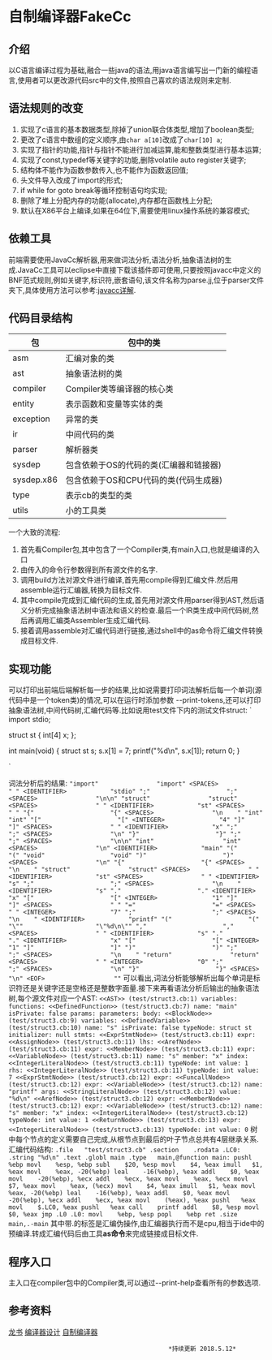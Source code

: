 # 自制编译器FakeCc
## 介绍
以C语言编译过程为基础,融合一些java的语法,用java语言编写出一门新的编程语言,使用者可以更改源代码src中的文件,按照自己喜欢的语法规则来定制.
## 语法规则的改变
1. 实现了c语言的基本数据类型,除掉了union联合体类型,增加了boolean类型;
2. 更改了c语言中数组的定义顺序,由`char a[10]`改成了`char[10] a`;
3. 实现了指针的功能,指针与指针不能进行加减运算,能和整数类型进行基本运算;
4. 实现了const,typedef等关键字的功能,删除volatile auto register关键字;
5. 结构体不能作为函数参数传入,也不能作为函数返回值;
6. 头文件导入改成了import的形式;
7. if while for goto break等循环控制语句均实现;
8. 删除了堆上分配内存的功能(allocate),内存都在函数栈上分配;
9. 默认在X86平台上编译,如果在64位下,需要使用linux操作系统的兼容模式;


## 依赖工具
前端需要使用JavaCc解析器,用来做词法分析,语法分析,抽象语法树的生成.JavaCc工具可以eclipse中直接下载该插件即可使用,只要按照javacc中定义的BNF范式规则,例如关键字,标识符,嵌套语句,该文件名称为parse.jj,位于parser文件夹下,具体使用方法可以参考:[javacc详解](https://blog.csdn.net/Newpidian/article/details/52964017).

## 代码目录结构

| **包** | **包中的类** |
| --- | --- |
| asm | 汇编对象的类 |
| ast | 抽象语法树的类 |
| compiler | Compiler类等编译器的核心类 |
| entity | 表示函数和变量等实体的类 |
| exception | 异常的类 |
| ir | 中间代码的类 |
| parser | 解析器类 |
| sysdep | 包含依赖于OS的代码的类(汇编器和链接器) |
| sysdep.x86 | 包含依赖于OS和CPU代码的类(代码生成器) |
| type | 表示cb的类型的类 |
| utils | 小的工具类 |

一个大致的流程:
1. 首先看Compiler包,其中包含了一个Compiler类,有main入口,也就是编译的入口
2. 由传入的命令行参数得到所有源文件的名字.
3. 调用build方法对源文件进行编译,首先用compile得到汇编文件.然后用assemble运行汇编器,转换为目标文件.
4. 其中compile完成到汇编代码的生成,首先用对源文件用parser得到AST,然后语义分析完成抽象语法树中语法和语义的检查.最后一个IR类生成中间代码树,然后再调用汇编类Assembler生成汇编代码.
5. 接着调用assemble对汇编代码进行链接,通过shell中的as命令将汇编文件转换成目标文件.

## 实现功能
可以打印出前端后端解析每一步的结果,比如说需要打印词法解析后每一个单词(源代码中是一个token类)的情况,可以在运行时添加参数 --print-tokens,还可以打印抽象语法树,中间代码树,汇编代码等.比如说用test文件下内的测试文件struct:
`
import stdio;

struct st {
    int[4] x;
};

int
main(void)
{
    struct st s;
    s.x[1] = 7;
    printf("%d\n", s.x[1]);
    return 0;
}

`

词法分析后的结果:
`
"import"                "import"
<SPACES>                " "
<IDENTIFIER>            "stdio"
";"                     ";"
<SPACES>                "\n\n"
"struct"                "struct"
<SPACES>                " "
<IDENTIFIER>            "st"
<SPACES>                " "
"{"                     "{"
<SPACES>                "\n    "
"int"                   "int"
"["                     "["
<INTEGER>               "4"
"]"                     "]"
<SPACES>                " "
<IDENTIFIER>            "x"
";"                     ";"
<SPACES>                "\n"
"}"                     "}"
";"                     ";"
<SPACES>                "\n\n"
"int"                   "int"
<SPACES>                "\n"
<IDENTIFIER>            "main"
"("                     "("
"void"                  "void"
")"                     ")"
<SPACES>                "\n"
"{"                     "{"
<SPACES>                "\n    "
"struct"                "struct"
<SPACES>                " "
<IDENTIFIER>            "st"
<SPACES>                " "
<IDENTIFIER>            "s"
";"                     ";"
<SPACES>                "\n    "
<IDENTIFIER>            "s"
"."                     "."
<IDENTIFIER>            "x"
"["                     "["
<INTEGER>               "1"
"]"                     "]"
<SPACES>                " "
"="                     "="
<SPACES>                " "
<INTEGER>               "7"
";"                     ";"
<SPACES>                "\n    "
<IDENTIFIER>            "printf"
"("                     "("
"\""                    "\"%d\n\""
","                     ","
<SPACES>                " "
<IDENTIFIER>            "s"
"."                     "."
<IDENTIFIER>            "x"
"["                     "["
<INTEGER>               "1"
"]"                     "]"
")"                     ")"
";"                     ";"
<SPACES>                "\n    "
"return"                "return"
<SPACES>                " "
<INTEGER>               "0"
";"                     ";"
<SPACES>                "\n"
"}"                     "}"
<SPACES>                "\n"
<EOF>                   ""
`
可以看出,词法分析能够解析出每个单词是标识符还是关键字还是空格还是整数字面量.接下来再看语法分析后输出的抽象语法树,每个源文件对应一个AST:
`
<<AST>> (test/struct3.cb:1)
variables:
functions:
    <<DefinedFunction>> (test/struct3.cb:7)
    name: "main"
    isPrivate: false
    params:
        parameters:
    body:
        <<BlockNode>> (test/struct3.cb:9)
        variables:
            <<DefinedVariable>> (test/struct3.cb:10)
            name: "s"
            isPrivate: false
            typeNode: struct st
            initializer: null
        stmts:
            <<ExprStmtNode>> (test/struct3.cb:11)
            expr:
                <<AssignNode>> (test/struct3.cb:11)
                lhs:
                    <<ArefNode>> (test/struct3.cb:11)
                    expr:
                        <<MemberNode>> (test/struct3.cb:11)
                        expr:
                            <<VariableNode>> (test/struct3.cb:11)
                            name: "s"
                        member: "x"
                    index:
                        <<IntegerLiteralNode>> (test/struct3.cb:11)
                        typeNode: int
                        value: 1
                rhs:
                    <<IntegerLiteralNode>> (test/struct3.cb:11)
                    typeNode: int
                    value: 7
            <<ExprStmtNode>> (test/struct3.cb:12)
            expr:
                <<FuncallNode>> (test/struct3.cb:12)
                expr:
                    <<VariableNode>> (test/struct3.cb:12)
                    name: "printf"
                args:
                    <<StringLiteralNode>> (test/struct3.cb:12)
                    value: "%d\n"
                    <<ArefNode>> (test/struct3.cb:12)
                    expr:
                        <<MemberNode>> (test/struct3.cb:12)
                        expr:
                            <<VariableNode>> (test/struct3.cb:12)
                            name: "s"
                        member: "x"
                    index:
                        <<IntegerLiteralNode>> (test/struct3.cb:12)
                        typeNode: int
                        value: 1
            <<ReturnNode>> (test/struct3.cb:13)
            expr:
                <<IntegerLiteralNode>> (test/struct3.cb:13)
                typeNode: int
                value: 0
`
树中每个节点的定义需要自己完成,从根节点到最后的叶子节点总共有4层继承关系.
汇编代码结构:
`
.file	"test/struct3.cb"
	.section	.rodata
.LC0:
	.string	"%d\n"
	.text
.globl main
	.type	main,@function
main:
	pushl	%ebp
	movl	%esp, %ebp
	subl	$20, %esp
	movl	$4, %eax
	imull	$1, %eax
	movl	%eax, -20(%ebp)
	leal	-16(%ebp), %eax
	addl	$0, %eax
	movl	-20(%ebp), %ecx
	addl	%ecx, %eax
	movl	%eax, %ecx
	movl	$7, %eax
	movl	%eax, (%ecx)
	movl	$4, %eax
	imull	$1, %eax
	movl	%eax, -20(%ebp)
	leal	-16(%ebp), %eax
	addl	$0, %eax
	movl	-20(%ebp), %ecx
	addl	%ecx, %eax
	movl	(%eax), %eax
	pushl	%eax
	movl	$.LC0, %eax
	pushl	%eax
	call	printf
	addl	$8, %esp
	movl	$0, %eax
	jmp	.L0
.L0:
	movl	%ebp, %esp
	popl	%ebp
	ret
	.size	main,.-main
`
其中带.的标签是汇编伪操作,由汇编器执行而不是cpu,相当于ide中的预编译.转成汇编代码后由工具**as命令**来完成链接成目标文件.

## 程序入口
主入口在compiler包中的Compiler类,可以通过--print-help查看所有的参数选项.

## 参考资料
[龙书](https://book.douban.com/subject/3296317/)
[编译器设计](https://book.douban.com/subject/20436488/)
[自制编译器](https://book.douban.com/subject/26806041/)

												*持续更新 2018.5.12*

